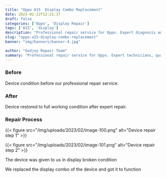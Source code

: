 ```yaml
---
title: "Oppo A15  Display Combo Replacement"
date: 2023-02-22T12:21:17
draft: false
categories: ['Oppo', 'Display Repair']
tags: ['A15', 'display']
description: "Professional repair service for Oppo. Expert diagnosis and quality repairs in Bangalore."
slug: "oppo-a15-display-combo-replacement"
banner: "img/banners/banner-4.jpg"

author: "Gadjoy Repair Team"
summary: "Professional repair service for Oppo. Expert technicians, quality parts, warranty included."
---
```



### Before

Device condition before our professional repair service.

### After

Device restored to full working condition after expert repair.

### Repair Process

{{< figure src="/img/uploads/2023/02/image-100.png" alt="Device repair step 1" >}}

{{< figure src="/img/uploads/2023/02/image-101.png" alt="Device repair step 2" >}}


The device was given to us in display broken condition

We replaced the display combo of the device and got it to function